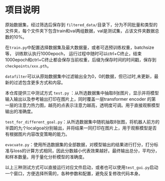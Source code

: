 # 项目说明

原始数据集，经过筛选后保存到 `filtered_data/`目录下，分为不同批量和类型的文件夹，每个文件夹下包含train和val两组数据，val是测试集，占该文件夹数据总数的10%。

在`train.py`中配置选择数据集及最大数据量，或者可选预训练权重，batchsize等， 训练默认执行1000epoch， 运行过程中随时可以ctrl+C终止，结束1000epoch和ctrl+C终止都会保存当前权重，后缀为保存时间的时间戳，保存到 `checkpoints/xxx.pth`。

`datafilter`可以从原始数据集中过滤输出全为0，0的数据，但已过时,未更新，最新的过滤包含更多方式和内容。

本仓库提供三中测试方式
`test.py` ：从所选数据集中抽取8张图片，显示并将模型输入输出以及参考输出打印在图片上，同时覆盖一层transformer encoder 的第一层的注意力热力图，越亮的点表示注意力越高，透明度可调。用于直接观察模型输出的准确度。

`test_for_different_goal.py`：从所选数据集中随机抽取8张图，将机器人前方的半圆的九个localgoal分别输出，并将结果一同打印在图片上，用于观察模型是否有根据图片内容改变策略的能力。

`evacuate.py`：使用所选数据集的全部数据，对模型输出的结果进行打分，打分标准与loss的计算方式相同，因此分数越小代表效果越好。最终输出总分，平均分，和样本数量。用于量化分析模型的准确度。

以上三种测试方式可以直接运行对应文件启动，或者也可以使用`test_gui.py`启动一个窗口，方便选择所需的，各种参数和配置，避免反复修改代码本身。
